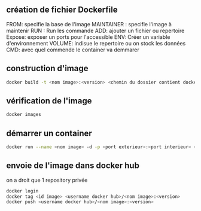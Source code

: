 ## création de fichier Dockerfile
FROM: specifie la base de l'image
MAINTAINER : specifie l'image à maintenir
RUN : Run les commande
ADD: ajouter un fichier ou repertoire
Expose: exposer un ports pour l'accessible
ENV: Créer un variable d'environnement
VOLUME: indisue le repertoire ou on stock les données
CMD: avec quel commende le container va demmarer

## construction d'image
```Bash
docker build -t <nom image>:<version> <chemin du dossier contient dockerfile>
```

## vérification de l'image
```Bash
docker images
```

## démarrer un container
```Bash
docker run --name <nom image> -d -p <port exterieur>:<port interieur> <nom image>:<versiion>
```

## envoie de l'image dans docker hub
on a droit que 1 repository privée
```Bash
docker login
docker tag <id image> <username docker hub>/<nom image>:<version>
docker push <username docker hub>/<nom image>:<version>
```
